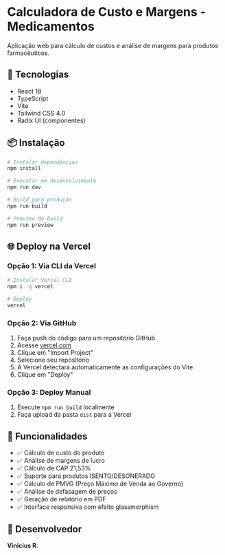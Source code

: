 # Calculadora de Custo e Margens - Medicamentos

Aplicação web para cálculo de custos e análise de margens para produtos farmacêuticos.

## 🚀 Tecnologias

- React 18
- TypeScript
- Vite
- Tailwind CSS 4.0
- Radix UI (componentes)

## 📦 Instalação

```bash
# Instalar dependências
npm install

# Executar em desenvolvimento
npm run dev

# Build para produção
npm run build

# Preview do build
npm run preview
```

## 🌐 Deploy na Vercel

### Opção 1: Via CLI da Vercel

```bash
# Instalar Vercel CLI
npm i -g vercel

# Deploy
vercel
```

### Opção 2: Via GitHub

1. Faça push do código para um repositório GitHub
2. Acesse [vercel.com](https://vercel.com)
3. Clique em "Import Project"
4. Selecione seu repositório
5. A Vercel detectará automaticamente as configurações do Vite
6. Clique em "Deploy"

### Opção 3: Deploy Manual

1. Execute `npm run build` localmente
2. Faça upload da pasta `dist` para a Vercel

## 🔧 Funcionalidades

- ✅ Cálculo de custo do produto
- ✅ Análise de margens de lucro
- ✅ Cálculo de CAP 21,53%
- ✅ Suporte para produtos ISENTO/DESONERADO
- ✅ Cálculo de PMVG (Preço Máximo de Venda ao Governo)
- ✅ Análise de defasagem de preços
- ✅ Geração de relatório em PDF
- ✅ Interface responsiva com efeito glassmorphism

## 📝 Desenvolvedor

**Vinicius R.**
